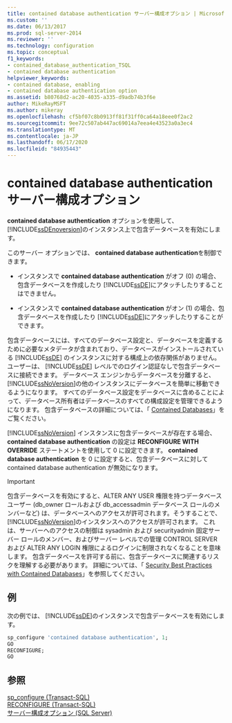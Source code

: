 ```yaml
---
title: contained database authentication サーバー構成オプション | Microsoft Docs
ms.custom: ''
ms.date: 06/13/2017
ms.prod: sql-server-2014
ms.reviewer: ''
ms.technology: configuration
ms.topic: conceptual
f1_keywords:
- contained_database_authentication_TSQL
- contained database authentication
helpviewer_keywords:
- contained database, enabling
- contained database authentication option
ms.assetid: b80768d2-ac20-4035-a335-d9adb74b3f6e
author: MikeRayMSFT
ms.author: mikeray
ms.openlocfilehash: cf5bf07c8b0913ff81f31ff0ca64a18eee0f2ac2
ms.sourcegitcommit: 9ee72c507ab447ac69014a7eea4e43523a0a3ec4
ms.translationtype: MT
ms.contentlocale: ja-JP
ms.lasthandoff: 06/17/2020
ms.locfileid: "84935443"
---
```

# <a name="contained-database-authentication-server-configuration-option"></a>contained database authentication サーバー構成オプション
  **contained database authentication** オプションを使用して、 [!INCLUDE[ssDEnoversion](../../includes/ssdenoversion-md.md)]のインスタンス上で包含データベースを有効にします。  
  
 このサーバー オプションでは、 **contained database authentication**を制御できます。  
  
-   インスタンスで **contained database authentication** がオフ (0) の場合、包含データベースを作成したり [!INCLUDE[ssDE](../../includes/ssde-md.md)]にアタッチしたりすることはできません。  
  
-   インスタンスで **contained database authentication** がオン (1) の場合、包含データベースを作成したり [!INCLUDE[ssDE](../../includes/ssde-md.md)]にアタッチしたりすることができます。  
  
 包含データベースには、すべてのデータベース設定と、データベースを定義するために必要なメタデータが含まれており、データベースがインストールされている [!INCLUDE[ssDE](../../includes/ssde-md.md)] のインスタンスに対する構成上の依存関係がありません。 ユーザーは、 [!INCLUDE[ssDE](../../includes/ssde-md.md)] レベルでのログイン認証なしで包含データベースに接続できます。 データベース エンジンからデータベースを分離すると、 [!INCLUDE[ssNoVersion](../../includes/ssnoversion-md.md)]の他のインスタンスにデータベースを簡単に移動できるようになります。 すべてのデータベース設定をデータベースに含めることによって、データベース所有者はデータベースのすべての構成設定を管理できるようになります。 包含データベースの詳細については、「 [Contained Databases](../../relational-databases/databases/contained-databases.md)」をご覧ください。  
  
 [!INCLUDE[ssNoVersion](../../includes/ssnoversion-md.md)] インスタンスに包含データベースが存在する場合、**contained database authentication** の設定は **RECONFIGURE WITH OVERRIDE** ステートメントを使用して 0 に設定できます。 **contained database authentication** を 0 に設定すると、包含データベースに対して contained database authentication が無効になります。  
  
> [!IMPORTANT]  
>  包含データベースを有効にすると、ALTER ANY USER 権限を持つデータベース ユーザー (db_owner ロールおよび db_accessadmin データベース ロールのメンバーなど) は、データベースへのアクセスが許可されます。そうすることで、 [!INCLUDE[ssNoVersion](../../includes/ssnoversion-md.md)]のインスタンスへのアクセスが許可されます。 これは、サーバーへのアクセスの制御は sysadmin および securityadmin 固定サーバー ロールのメンバー、およびサーバー レベルでの管理 CONTROL SERVER および ALTER ANY LOGIN 権限によるログインに制限されなくなることを意味します。 包含データベースを許可する前に、包含データベースに関連するリスクを理解する必要があります。 詳細については、「 [Security Best Practices with Contained Databases](../../relational-databases/databases/security-best-practices-with-contained-databases.md)」を参照してください。  
  
## <a name="examples"></a>例  
 次の例では、 [!INCLUDE[ssDE](../../includes/ssde-md.md)]のインスタンスで包含データベースを有効にします。  
  
```sql  
sp_configure 'contained database authentication', 1;  
GO  
RECONFIGURE;  
GO  
```  
  
## <a name="see-also"></a>参照  
 [sp_configure &#40;Transact-SQL&#41;](/sql/relational-databases/system-stored-procedures/sp-configure-transact-sql)   
 [RECONFIGURE &#40;Transact-SQL&#41;](/sql/t-sql/language-elements/reconfigure-transact-sql)   
 [サーバー構成オプション &#40;SQL Server&#41;](server-configuration-options-sql-server.md)  
  
  
